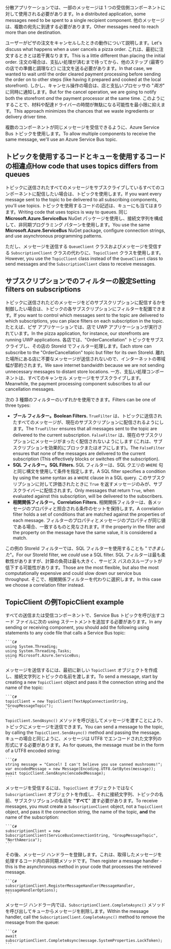 <span data-ttu-id="ca9a9-101">分散アプリケーションでは、一部のメッセージは 1 つの受信側コンポーネントに対して使用される必要があります。</span><span class="sxs-lookup"><span data-stu-id="ca9a9-101">In a distributed application, some messages need to be spent to a single recipient component.</span></span> <span data-ttu-id="ca9a9-102">他のメッセージは、複数の宛先に到達する必要があります。</span><span class="sxs-lookup"><span data-stu-id="ca9a9-102">Other messages need to reach more than one destination.</span></span>

<span data-ttu-id="ca9a9-103">ユーザーがピザの注文をキャンセルしたときの動作について説明します。</span><span class="sxs-lookup"><span data-stu-id="ca9a9-103">Let's discuss what happens when a user cancels a pizza order.</span></span> <span data-ttu-id="ca9a9-104">これは、最初に注文するときとは若干異なります。</span><span class="sxs-lookup"><span data-stu-id="ca9a9-104">This is a little different than placing the initial order.</span></span> <span data-ttu-id="ca9a9-105">注文の場合は、支払い処理が済むまで待ってから、他のステップ (最寄りの店での準備と調理など) に注文を送る必要があります。</span><span class="sxs-lookup"><span data-stu-id="ca9a9-105">In that case, we wanted to wait until the order cleared payment processing before sending the order on to other steps (like having it prepared and cooked at the local storefront).</span></span> <span data-ttu-id="ca9a9-106">しかし、キャンセル操作の場合は、店と支払いプロセッサの "*両方*" に同時に通知します。</span><span class="sxs-lookup"><span data-stu-id="ca9a9-106">But for the cancel operation, we are going to notify both the storefront *and* the payment processor at the same time.</span></span> <span data-ttu-id="ca9a9-107">このようにすることで、材料や配達ドライバーの時間が無駄になる可能性を最小限に抑えます。</span><span class="sxs-lookup"><span data-stu-id="ca9a9-107">This approach minimizes the chances that we waste ingredients or delivery driver time.</span></span>

<span data-ttu-id="ca9a9-108">複数のコンポーネントが同じメッセージを受信できるように、Azure Service Bus トピックを使用します。</span><span class="sxs-lookup"><span data-stu-id="ca9a9-108">To allow multiple components to receive the same message, we'll use an Azure Service Bus topic.</span></span>

## <a name="how-code-that-uses-topics-differs-from-queues"></a><span data-ttu-id="ca9a9-109">トピックを使用するコードとキューを使用するコードの相違点</span><span class="sxs-lookup"><span data-stu-id="ca9a9-109">How code that uses topics differs from queues</span></span>

<span data-ttu-id="ca9a9-110">トピックに送信されたすべてのメッセージをサブスクライブしているすべてのコンポーネントに配信したい場合は、トピックを使用します。</span><span class="sxs-lookup"><span data-stu-id="ca9a9-110">If you want every message sent to the topic to be delivered to all subscribing components, you'll use topics.</span></span> <span data-ttu-id="ca9a9-111">トピックを使用するコードの記述は、キューにも当てはまります。</span><span class="sxs-lookup"><span data-stu-id="ca9a9-111">Writing code that uses topics is way to  queues.</span></span> <span data-ttu-id="ca9a9-112">同じ **Microsoft.Azure.ServiceBus** NuGet パッケージを使用し、接続文字列を構成して、非同期プログラミング パターンを使用します。</span><span class="sxs-lookup"><span data-stu-id="ca9a9-112">You use the same **Microsoft.Azure.ServiceBus** NuGet package, configure connection strings, and use asynchronous programming patterns.</span></span>

<span data-ttu-id="ca9a9-113">ただし、メッセージを送信する `QueueClient` クラスおよびメッセージを受信する `SubscriptionClient` クラスの代わりに、`TopicClient` クラスを使用します。</span><span class="sxs-lookup"><span data-stu-id="ca9a9-113">However, you use the `TopicClient` class instead of the `QueueClient` class to send messages and the `SubscriptionClient` class to receive messages.</span></span>

## <a name="setting-filters-on-subscriptions"></a><span data-ttu-id="ca9a9-114">サブスクリプションでのフィルターの設定</span><span class="sxs-lookup"><span data-stu-id="ca9a9-114">Setting filters on subscriptions</span></span>

<span data-ttu-id="ca9a9-115">トピックに送信されたどのメッセージをどのサブスクリプションに配信するかを制御したい場合は、トピックの各サブスクリプションにフィルターを配置できます。</span><span class="sxs-lookup"><span data-stu-id="ca9a9-115">If you want to control which messages sent to the topic are delivered to which subscriptions, you can place filters on each subscription in the topic.</span></span> <span data-ttu-id="ca9a9-116">たとえば、ピザ アプリケーションでは、店で UWP アプリケーションが実行されています。</span><span class="sxs-lookup"><span data-stu-id="ca9a9-116">In the pizza application, for instance, our storefronts are running UWP applications.</span></span> <span data-ttu-id="ca9a9-117">各店では、"OrderCancellation" トピックをサブスクライブし、その店の StoreId でフィルター処理します。</span><span class="sxs-lookup"><span data-stu-id="ca9a9-117">Each store can subscribe to the "OrderCancellation" topic but filter for its own StoreId.</span></span> <span data-ttu-id="ca9a9-118">離れた場所にある店に不要なメッセージが送信されないので、インターネットの帯域幅が節約されます。</span><span class="sxs-lookup"><span data-stu-id="ca9a9-118">We save internet bandwidth because we are not sending unnecessary messages to distant store locations.</span></span> <span data-ttu-id="ca9a9-119">一方、支払い処理コンポーネントは、すべてのキャンセル メッセージをサブスクライブします。</span><span class="sxs-lookup"><span data-stu-id="ca9a9-119">Meanwhile, the payment processing component subscribes to all our cancellation messages.</span></span>

<span data-ttu-id="ca9a9-120">次の 3 種類のフィルターのいずれかを使用できます。</span><span class="sxs-lookup"><span data-stu-id="ca9a9-120">Filters can be one of three types:</span></span>

- <span data-ttu-id="ca9a9-121">**ブール フィルター。**</span><span class="sxs-lookup"><span data-stu-id="ca9a9-121">**Boolean Filters.**</span></span> <span data-ttu-id="ca9a9-122">`TrueFilter` は、トピックに送信されたすべてのメッセージが、現在のサブスクリプションに配信されるようにします。</span><span class="sxs-lookup"><span data-stu-id="ca9a9-122">The `TrueFilter` ensures that all messages sent to the topic are delivered to the current subscription.</span></span> <span data-ttu-id="ca9a9-123">`FalseFilter` は、現在のサブスクリプションにメッセージがまったく配信されないようにします (これは、サブスクリプションを効果的にブロックまたはオフにします)。</span><span class="sxs-lookup"><span data-stu-id="ca9a9-123">The `FalseFilter` ensures that none of the messages are delivered to the current subscription (This effectively blocks or switches off the subscription).</span></span>
- <span data-ttu-id="ca9a9-124">**SQL フィルター。**</span><span class="sxs-lookup"><span data-stu-id="ca9a9-124">**SQL Filters.**</span></span> <span data-ttu-id="ca9a9-125">SQL フィルターは、SQL クエリの `WHERE` 句と同じ構文を使用して条件を指定します。</span><span class="sxs-lookup"><span data-stu-id="ca9a9-125">A SQL filter specifies a condition by using the same syntax as a `WHERE` clause in a SQL query.</span></span> <span data-ttu-id="ca9a9-126">このサブスクリプションに対して評価されたときに `True` を返すメッセージのみが、サブスクライバーに配信されます。</span><span class="sxs-lookup"><span data-stu-id="ca9a9-126">Only messages that return `True`, when evaluated against this subscription, will be delivered to the subscribers.</span></span>
- <span data-ttu-id="ca9a9-127">**相関関係フィルター。**</span><span class="sxs-lookup"><span data-stu-id="ca9a9-127">**Correlation Filters.**</span></span> <span data-ttu-id="ca9a9-128">相関関係フィルターは、各メッセージのプロパティと照合される条件のセットを保持します。</span><span class="sxs-lookup"><span data-stu-id="ca9a9-128">A correlation filter holds a set of conditions that are matched against the properties of each message.</span></span> <span data-ttu-id="ca9a9-129">フィルターのプロパティとメッセージのプロパティが同じ値である場合、一致するものと見なされます。</span><span class="sxs-lookup"><span data-stu-id="ca9a9-129">If the property in the filter and the property on the message have the same value, it is considered a match.</span></span>

<span data-ttu-id="ca9a9-130">この例の StoreId フィルターでは、SQL フィルターを使用することも "*できました*"。</span><span class="sxs-lookup"><span data-stu-id="ca9a9-130">For our StoreId filter, we *could* use a SQL filter.</span></span> <span data-ttu-id="ca9a9-131">SQL フィルターは最も柔軟性がありますが、計算の負荷は最も大きく、サービス バスのスループットが低下する可能性があります。</span><span class="sxs-lookup"><span data-stu-id="ca9a9-131">Those are the most flexible, but also the most computationally expensive and could slow down our service bus throughput.</span></span> <span data-ttu-id="ca9a9-132">そこで、相関関係フィルターを代わりに選択します。</span><span class="sxs-lookup"><span data-stu-id="ca9a9-132">In this case we choose a correlation filter instead.</span></span> 

## <a name="topicclient-example"></a><span data-ttu-id="ca9a9-133">TopicClient の例</span><span class="sxs-lookup"><span data-stu-id="ca9a9-133">TopicClient example</span></span>

<span data-ttu-id="ca9a9-134">すべての送信または受信コンポーネントで、Service Bus トピックを呼び出すコード ファイルに次の using ステートメントを追加する必要があります。</span><span class="sxs-lookup"><span data-stu-id="ca9a9-134">In any sending or receiving component, you should add the following using statements to any code file that calls a Service Bus topic:</span></span>

    ```C#
    using System.Threading;
    using System.Threading.Tasks;
    using Microsoft.Azure.ServiceBus;
    ```

<span data-ttu-id="ca9a9-135">メッセージを送信するには、最初に新しい `TopicClient` オブジェクトを作成し、接続文字列とトピックの名前を渡します。</span><span class="sxs-lookup"><span data-stu-id="ca9a9-135">To send a message, start by creating a new `TopicClient` object and pass it the connection string and the name of the topic:</span></span>

    ```C#
    topicClient = new TopicClient(TextAppConnectionString, "GroupMessageTopic");
    ```

<span data-ttu-id="ca9a9-136">`TopicClient.SendAsync()` メソッドを呼び出してメッセージを渡すことにより、トピックにメッセージを送信できます。</span><span class="sxs-lookup"><span data-stu-id="ca9a9-136">You can send a message to the topic, by calling the `TopicClient.SendAsync()` method and passing the message.</span></span> <span data-ttu-id="ca9a9-137">キューの場合と同じように、メッセージは UTF8 でエンコードされた文字列の形式にする必要があります。</span><span class="sxs-lookup"><span data-stu-id="ca9a9-137">As for queues, the message must be in the form of a UTF8 encoded string:</span></span>

    ```C#
    string message = "Cancel! I can't believe you use canned mushrooms!";
    var encodedMessage = new Message(Encoding.UTF8.GetBytes(message));
    await topicClient.SendAsync(encodedMessage);
    ```

<span data-ttu-id="ca9a9-138">メッセージを受信するには、`TopicClient` オブジェクトではなく `SubscriptionClient` オブジェクトを作成し、それに接続文字列、トピックの名前、サブスクリプションの名前を "**すべて**" 渡す必要があります。</span><span class="sxs-lookup"><span data-stu-id="ca9a9-138">To receive messages, you must create a `SubscriptionClient` object, not a `TopicClient` object, and pass it the connection string, the name of the topic, **and** the name of the subscription:</span></span>

    ```C#
    subscriptionClient = new SubscriptionClient(ServiceBusConnectionString, "GroupMessageTopic", "NorthAmerica");
    ```

<span data-ttu-id="ca9a9-139">その後、メッセージ ハンドラーを登録します。これは、取得したメッセージを処理するコード内の非同期メソッドです。</span><span class="sxs-lookup"><span data-stu-id="ca9a9-139">Then register a message handler - this is the asynchronous method in your code that processes the retrieved message.</span></span>

    ```C#
    subscriptionClient.RegisterMessageHandler(MessageHandler, messageHandlerOptions);
    ```

<span data-ttu-id="ca9a9-140">メッセージ ハンドラー内では、`SubscriptionClient.CompleteAsync()` メソッドを呼び出してキューからメッセージを削除します。</span><span class="sxs-lookup"><span data-stu-id="ca9a9-140">Within the message handler, call the `SubscriptionClient.CompleteAsync()` method to remove the message from the queue:</span></span>

    ```C#
    await subscriptionClient.CompleteAsync(message.SystemProperties.LockToken);
    ```